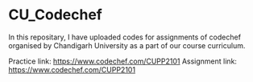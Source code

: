 # CU_Codechef
In this repositary, I have uploaded codes for assignments of codechef organised by Chandigarh University as a part of our course curriculum.

Practice link: https://www.codechef.com/CUPP2101
Assignment link: https://www.codechef.com/CUPP2101
